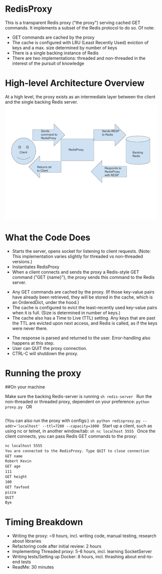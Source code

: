 # RedisProxy

This is a transparent Redis proxy ("the proxy") serving cached GET commands. It implements a subset of the Redis protocol to do so. Of note:

  - GET commands are cached by the proxy
  - The cache is configured with LRU (Least Recently Used) eviction of keys and a max. size determined by number of keys
  - There is a single backing instance of Redis
  - There are two implementations: threaded and non-threaded in the interest of the pursuit of knowledge

# High-level Architecture Overview
At a high level, the proxy exists as an intermediate layer between the client and the single backing Redis server.
![alt text](highlevel_diagram.png "High-level architecture diagram for the ages")

# What the Code Does
  - Starts the server, opens socket for listening to client requests. (Note: This implementation varies slightly for threaded vs non-threaded versions.)
  - Instantiates RedisProxy
  - When a client connects and sends the proxy a Redis-style GET command ("GET {name}"), the proxy sends this command to the Redis server.
  * Any GET commands are cached by the proxy. (If those key-value pairs have already been retrieved, they will be stored in the cache, which is an OrderedDict, under the hood.)
  * The cache is configured to evict the least-recently used key-value pairs when it is full. (Size is determined in number of keys.)
  * The cache also has a Time to Live (TTL) setting. Any keys that are past the TTL are evicted upon next access, and Redis is called, as if the keys were never there.
- The response is parsed and returned to the user. Error-handling also happens at this step.
- User can QUIT the proxy connection.
- CTRL-C will shutdown the proxy.

# Running the proxy
##On your machine

Make sure the backing Redis-server is running
    ```sh
    redis-server
    ```
Run the non-threaded or threaded proxy, dependent on your preference:
    ```python proxy.py
    ```
 OR
 ```python threaded_proxy.py
 ```
(You can also run the proxy with configs:)
    ```sh
    python redisproxy.py --addr='localhost' --ttl=7200 --capacity=1000
    ```
Start up a client, such as using nc or telnet, in another window/tab:
    ```sh
    nc localhost 5555
    ```
Once the client connects, you can pass Redis GET commands to the proxy:
```sh
nc localhost 5555
You are connected to the RedisProxy. Type QUIT to close connection
GET name
Robert Kevin
GET age
111
GET height
100
GET favfood
pizza
QUIT
Bye
```

# Timing Breakdown
  - Writing the proxy: ~9 hours, incl. writing code, manual testing, research about libraries
  - Refactoring code after initial review: 2 hours
  - Implementing Threaded proxy: 5-6 hours, incl. learning SocketServer
  - Writing tests/Setting up Docker: 8 hours, incl. thrashing about end-to-end tests
  - ReadMe: 30 minutes
